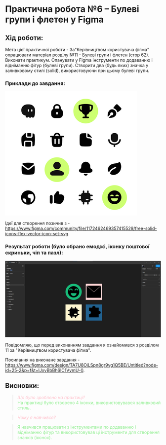 # Практична робота №6 – Булеві групи і флетен у Figma

## Хід роботи:
Мета цієї практичної роботи - За"Керівництвом користувача фігма" опрацювати матеріал розділу №11 - Булеві групи і флетен (стор 62). Виконати практикум. Опанувати у Figma інструменти по додаванню і відніманню фігур (булеві групи).
Створити два (будь яких) значка у заливковому стилі (solid), використовуючи при цьому булеві групи.

### Приклади до завдання:
![Приклад](im/pr1.png)

Ідеї для створення позичив з - https://www.figma.com/community/file/1172462469357415529/free-solid-icons-flex-vector-icon-set-svg.

### Результат роботи (було обрано емоджі, іконку поштової скриньки, чіп та пазл):
![Результат](im/r1.png)

Повідомляю, що перед виконанням завдання я ознайомився з розділом 11 за "Керівництвом користувача фігма".

Посилання на виконане завдання - https://www.figma.com/design/TA7U8OiLSpn8gr9vg1Q5BE/Untitled?node-id=25-2&p=f&t=lJxvBbBh6IC1VymU-0.

## Висновки:
><span style="color:#FFC0CB;">*Що було зроблено на практиці?*</span>  
><span style="color:#90EE90;">На практиці було створено 4 іконки, використовувався заливковий стиль.</span>   

><span style="color:#FFC0CB;">*Чому я навчився?*</span>  

><span style="color:#90EE90;">Я навчився працювати з інструментами по додаванню і відніманню фігур та використовував ці інструменти для створення значків (іконок).</span> 
